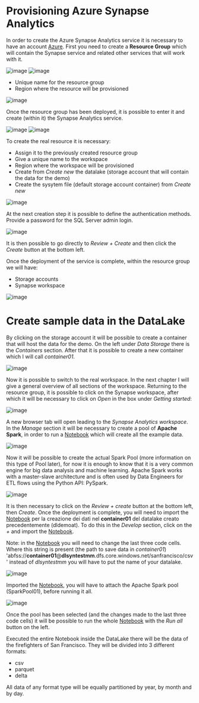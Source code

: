 # Provisioning Azure Synapse Analytics
In order to create the Azure Synapse Analytics service it is necessary to have an account [Azure](https://portal.azure.com/).
First you need to create a **Resource Group** which will contain the Synapse service and related other services that will work with it.

![image](https://user-images.githubusercontent.com/77077281/205738587-5f9ee34a-23fd-4894-8d40-9d7bcd11087e.png)
![image](https://user-images.githubusercontent.com/77077281/205751320-60ce69f8-8798-4848-b24e-192b78b9a80a.png)

- Unique name for the resource group
- Region where the resource will be provisioned

![image](https://user-images.githubusercontent.com/77077281/205739411-8e2baec0-52ca-467e-9590-8cdbd4d18dd7.png)

Once the resource group has been deployed, it is possible to enter it and create (within it) the Synapse Analytics service.

![image](https://user-images.githubusercontent.com/77077281/205739813-8e459b9f-9389-482e-9871-e3bafa15bcd8.png)
![image](https://user-images.githubusercontent.com/77077281/205740007-1bf542de-eedd-44c6-957e-85895baebe98.png)

To create the real resource it is necessary:
- Assign it to the previously created resource group
- Give a unique name to the workspace
- Region where the workspace will be provisioned
- Create from *Create new* the datalake (storage account that will contain the data for the demo)
- Create the sysytem file (default storage account container) from *Create new*

![image](https://user-images.githubusercontent.com/77077281/205741410-aadf5944-e528-48bb-938a-b350fe1f9cb1.png)

At the next creation step it is possible to define the authentication methods.
Provide a password for the SQL Server admin login.

![image](https://user-images.githubusercontent.com/77077281/205742344-3cce071d-92d2-4c16-b199-a4f8724b657c.png)

It is then possible to go directly to *Review + Create* and then click the *Create* button at the bottom left.

Once the deployment of the service is complete, within the resource group we will have:
- Storage accounts
- Synapse workspace

![image](https://user-images.githubusercontent.com/77077281/205755786-540303dc-fa67-447e-8fbc-b5bc35285527.png)

# Create sample data in the DataLake
By clicking on the storage account it will be possible to create a container that will host the data for the demo.
On the left under *Data Storage* there is the *Containers* section.
After that it is possible to create a new container which I will call *container01*.

![image](https://user-images.githubusercontent.com/77077281/205744976-a037abaf-2917-4ee9-b968-add3fbfbc57a.png)

Now it is possible to switch to the real workspace. In the next chapter I will give a general overview of all sections of the workspace.
Returning to the resource group, it is possible to click on the Synapse workspace, after which it will be necessary to click on *Open* in the box under *Getting started*:

![image](https://user-images.githubusercontent.com/77077281/205745609-1f0f4f4f-d5ad-498d-8d82-1a896a376a8d.png)

A new browser tab will open leading to the *Synapse Analytics workspace*.
In the *Manage* section it will be necessary to create a pool of **Apache Spark**, in order to run a [Notebook](https://github.com/yougnoli/Synapse-for-Beginners/blob/main/ITA/01-create-workspace/create-datalake-san-francisco-csv-parquet-delta.ipynb) which will create all the example data.

![image](https://user-images.githubusercontent.com/77077281/205746702-ad686504-71cd-408c-9601-249b59659b5e.png)

Now it will be possible to create the actual Spark Pool (more information on this type of Pool later), for now it is enough to know that it is a very common engine for big data analysis and machine learning. Apache Spark works with a master-slave architecture and is often used by Data Engineers for ETL flows using the Python API: PySpark.

![image](https://user-images.githubusercontent.com/77077281/205747381-1039afe8-fb4c-467f-996d-0addfcdf54fa.png)

It is then necessary to click on the *Review + create* button at the bottom left, then *Create*.
Once the deployment is complete, you will need to import the [Notebook](https://github.com/yougnoli/Synapse-for-Beginners/blob/main/ITA/01-create-workspace/create-datalake-san-francisco-csv-parquet-delta.ipynb) per la creazione dei dati nel **container01** del datalake creato precedentemente (dldemoat).
To do this in the *Develop* section, click on the *+* and import the [Notebook](https://github.com/yougnoli/Synapse-for-Beginners/blob/main/ITA/01-create-workspace/create-datalake-san-francisco-csv-parquet-delta.ipynb). 

Note: in the [Notebook](https://github.com/yougnoli/Synapse-for-Beginners/blob/main/ITA/01-create-workspace/create-datalake-san-francisco-csv-parquet-delta.ipynb) you will need to change the last three code cells. Where this string is present (the path to save data in *container01*) 'abfss://**container01**@<span>**dlsyntestmm**.dfs.core.windows.net/sanfrancisco/csv' instead of *dlsyntestmm* you will have to put the name of your datalake.

![image](https://user-images.githubusercontent.com/77077281/205749652-682139ee-315a-4c77-9234-9bed5d70f29a.png)

Imported the [Notebook](https://github.com/yougnoli/Synapse-for-Beginners/blob/main/ITA/01-create-workspace/create-datalake-san-francisco-csv-parquet-delta.ipynb), you will have to attach the Apache Spark pool (SparkPool01), before running it all.

![image](https://user-images.githubusercontent.com/77077281/205750376-edc054c2-24ec-41c3-b8e8-d95bc772ed33.png)

Once the pool has been selected (and the changes made to the last three code cells) it will be possible to run the whole [Notebook](https://github.com/yougnoli/Synapse-for-Beginners/blob/main/ITA/01-create-workspace/create-datalake-san-francisco-csv-parquet-delta.ipynb) with the *Run all* button on the left.

Executed the entire Notebook inside the DataLake there will be the data of the firefighters of San Francisco. They will be divided into 3 different formats:
- csv
- parquet
- delta

All data of any format type will be equally partitioned by year, by month and by day.
